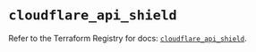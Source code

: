 # `cloudflare_api_shield`

Refer to the Terraform Registry for docs: [`cloudflare_api_shield`](https://registry.terraform.io/providers/cloudflare/cloudflare/4.42.0/docs/resources/api_shield).
